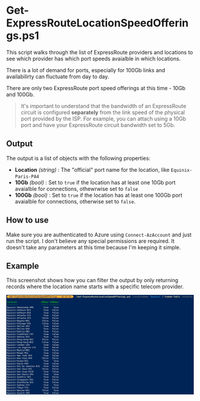 # Get-ExpressRouteLocationSpeedOfferings.ps1

This script walks through the list of ExpressRoute providers and locations to see which provider has which port speeds avaialble in which locations.  

There is a lot of demand for ports, especially for 100Gb links and availabilirty can fluctuate from day to day.

There are only two ExpressRoute port speed offerings at this time - 10Gb and 100Gb.

> It's important to understand that the bandwidth of an ExpressRoute circuit is configured **separately** from the link speed of the physical port provided by the ISP.  For example, you can attach using a 10Gb port and have your ExpressRoute circuit bandwidth set to 5Gb.

## Output

The output is a list of objects with the following properties:

* **Location** *(string)* : The "official" port name for the location, like `Equinix-Paris-PA4`
* **10Gb** *(bool)* : Set to `true` if the location has at least one 10Gb port avaialble for connections, othewrwise set to `false`
* **100Gb** *(bool)* : Set to `true` if the location has at least one 100Gb port avaialble for connections, otherwise set to `false`.


## How to use

Make sure you are authenticated to Azure using `Connect-AzAccount` and just run the script.  I don't believe any special permissions are required.  It doesn't take any parameters at this time because I'm keeping it simple.

## Example

This screenshot shows how you can filter the output by only returning records where the location name starts with a specific telecom provider.

![Screenshot](https://raw.githubusercontent.com/hooverken/ARMPowershell/main/Get-ExpressRouteLocationSpeedOfferings/Get-ExpressRouteLocationSpeedOfferings.png)